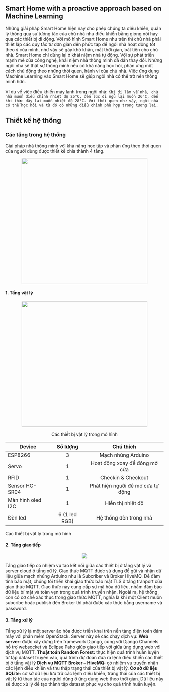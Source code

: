 ## Smart Home with a proactive approach based on Machine Learning
  Những giải pháp Smart Home hiện nay cho phép chúng ta điều khiển, quản lý thông qua sự tương tác của chủ nhà như điều khiển bằng giọng nói hay qua các thiết bị di dộng. Với mô hình Smart Home như trên thì chủ nhà phải thiết lập các quy tắc từ đơn gian đến phức tạp để ngôi nhà hoạt động tốt theo ý của mình, như vậy sẽ gây khó khăn, mất thời gian, bất tiện cho chủ nhà. Smart Home chỉ dừng lại ở khái niệm nhà tự động. Với sự phát triển mạnh mẽ của công nghệ, khái niệm nhà thông minh đã dần thay đổi. Những ngôi nhà sẽ thật sự thông minh nếu có khả năng học hỏi, phản ứng một cách chủ động theo những thói quen, hành vi của chủ nhà. Việc ứng dụng Machine Learning vào Smart Home sẽ giúp ngôi nhà có thể trở nên thông minh hơn.
  
  Ví dụ về việc điều khiển máy lạnh trong ngôi nhà: 
  ```Khi đi làm về nhà, chủ nhà muốn điều chỉnh nhiệt độ 25°C, đến lúc đi ngủ lại muốn 26°C, đến khi thức dậy lại muốn nhiệt độ 28°C. Với thói quen như vậy, ngôi nhà có thể học hỏi và từ đó có những điều chỉnh phù hợp trong tương lai.```
  
 ## Thiết kế hệ thống
 
 ### Các tầng trong hệ thống
 Giải pháp nhà thông minh với khả năng học tập và phản ứng theo thói quen của
người dùng được thiết kế chia thành 4 tầng.
 <p align="center">
  <img width="400" src="https://github.com/phungnhathai/smart-home-proactive/blob/master/image/layer.png">
</p>

 
 #### 1. Tầng vật lý
 <p align="center">
 <img width="400" align="center" src="https://github.com/phungnhathai/smart-home-proactive/blob/master/image/physical-layer.png">
  </p>
  <p align="center">Các thiết bị vật lý trong mô hình</p>
 
| Device       | Số lượng       | Chú thích  |
| ------------- |:-------------:|:-----:|
| ESP8266     | 3 | Mạch nhúng Arduino |
| Servo  | 1 |  Hoạt động xoay để đóng mở cửa |
| RFID| 1 | Checkin & Checkout |
| Sensor HC-SR04 | 1 | Phát hiện người để mở cửa tự động |
| Màn hình oled I2C | 1 | Hiển thị nhiệt độ |
| Đèn led | 6 (1 led RGB) | Hệ thống đèn trong nhà |

 Các thiết bị vật lý trong mô hình

#### 2. Tầng giao tiếp
<p align="center">
<img src="https://github.com/phungnhathai/smart-home-proactive/blob/master/image/mqtt.png">
</p>

Tầng giao tiếp có nhiệm vụ tạo kết nối giữa các thiết bị ở tầng vật lý và server
cloud ở tầng xử lý. Giao thức MQTT được sử dụng để gửi và nhận dữ liệu giữa mạch 
nhúng Arduino như là Subcriber và Broker HiveMQ. Để đảm tính bảo mật, chúng tôi
triển khai giao thức bảo mật TLS ở tầng tranport của giao thức MQTT. Giao thức này
cung cấp sự mã hóa dữ liệu, nhằm đảm bảo dữ liệu bí mật và toàn vẹn trong quá trình
truyền nhận. Ngoài ra, hệ thống còn có cơ chế xác thực trong giao thức MQTT, nghĩa
là khi một Client muốn subcribe hoặc publish đến Broker thì phải được xác thực bằng
username và password.

#### 3. Tầng xử lý
Tầng xử lý là một server ảo hóa được triển khai trên nền tảng điện toán đám
mây với phần mềm OpenStack. Server này sẽ các chạy dịch vụ:
**Web server:** được xây dựng trên framework Django, cùng với Django
Channels hỗ trợ websocket và Eclipse Paho giúp giao tiếp với giữa ứng dụng
web với dịch vụ MQTT.
**Thuật toán Random Forest:** thực hiện quá trình huấn luyện từ tập dataset
truyền vào, quá trình dự đoán đưa ra lệnh điều khiển các thiết bị ở tầng vật lý
**Dịch vụ MQTT Broker – HiveMQ:** có nhiệm vụ truyền nhận các lệnh điều
khiển và thu thập trạng thái của thiết bị vật lý.
**Cơ sở dữ liệu SQLite:** cơ sở dữ liệu lưu trữ các lệnh điều khiển, trạng thái
của các thiết bị vật lý từ thao tác của người dùng ở ứng dụng web theo thời
gian. Dữ liệu này sẽ được xử lý để tạo thành tập dataset phục vụ cho quá trình
huấn luyện. 
